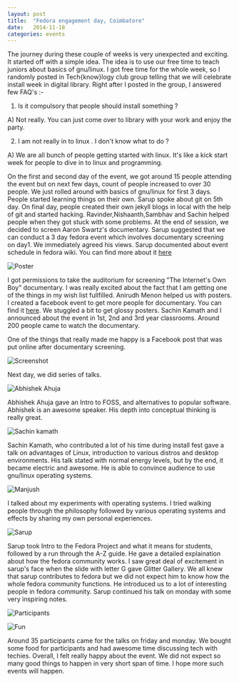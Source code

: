 ```yaml
---
layout: post
title:  "Fedora engagement day, Coimbatore"
date:   2014-11-18
categories: events
---
```


The journey during these couple of weeks is very unexpected and exciting. It started off with a simple idea. The idea is to use our free time to teach juniors about basics of gnu/linux. I got free time for the whole week, so I randomly posted in Tech{know}logy club group telling that we will celebrate install week in digital library. Right after I posted in the group, I answered few FAQ's :-

1) Is it compulsory that people should install something ?

A) Not really. You can just come over to library with your work and enjoy the party.

2) I am not really in to linux . I don't know what to do ?

A) We are all bunch of people getting started with linux. It's like a kick start week for people to dive in to linux and programming.

On the first and second day of the event, we got around 15 people attending the event but on next few days, count of people increased to over 30 people. We just rolled around with basics of gnu/linux for first 3 days. People started learning things on their own. Sarup spoke about git on 5th day. On final day, people created their own jekyll blogs in local with the help of git and started hacking. Ravinder,Nishaanth,Sambhav and Sachin helped people when they got stuck with some problems. At the end of session, we decided to screen Aaron Swartz's documentary. Sarup suggested that we can conduct a 3 day fedora event which involves documentary screening on day1. We immediately agreed his views. Sarup documented about event schedule in fedora wiki. You can find more about it [here](http://fedoraproject.org//wiki/Coimbatore_Fedora_Contribution_Camp)

![Poster](https://raw.githubusercontent.com/crazy420/crazy420.github.io/master/images/Fedora-engagement-day/day1/poster.jpg)

I got permissions to take the auditorium for screening "The Internet's Own Boy" documentary. I was really excited about the fact that I am getting one of the things in my wish list fullfilled. Anirudh Menon helped us with posters. I created a facebook event to get more people for documentary. You can find it [here](https://www.facebook.com/events/310611649131752/?ref=4).
We stuggled a bit to get glossy posters. Sachin Kamath and I announced about the event in 1st, 2nd and 3rd year classrooms. Around 200 people came to watch the documentary.

One of the things that really made me happy is a Facebook post that was put online after documentary screening.

![Screenshot](https://raw.githubusercontent.com/crazy420/crazy420.github.io/master/images/Fedora-engagement-day/day1/Screenshot.png)

Next day, we did series of talks. 

![Abhishek Ahuja](https://raw.githubusercontent.com/crazy420/crazy420.github.io/master/images/Fedora-engagement-day/day2/ahuja.jpg)

Abhishek Ahuja gave an Intro to FOSS, and alternatives to popular software. Abhishek is an awesome speaker. His depth into conceptual thinking is really great. 

![Sachin kamath](https://raw.githubusercontent.com/crazy420/crazy420.github.io/master/images/Fedora-engagement-day/day2/sachin.jpg)

Sachin Kamath, who contributed a lot of his time during install fest gave a talk on advantages of Linux, introduction to various distros and desktop environments. His talk stated with normal energy levels, but by the end, it became electric and awesome. He is able to convince audience to use gnu/linux operating systems.

![Manjush](https://raw.githubusercontent.com/crazy420/crazy420.github.io/master/images/Fedora-engagement-day/day2/manjush.jpg)

 I talked about my experiments with operating systems. I tried walking people through the philosophy followed by various operating systems and effects by sharing my own personal experiences.

![Sarup](https://raw.githubusercontent.com/crazy420/crazy420.github.io/master/images/Fedora-engagement-day/day2/sarupatoz.jpg)

  Sarup took Intro to the Fedora Project and what it means for students, followed by a run through the A-Z guide. He gave a detailed explaination about how the fedora community works. I saw great deal of excitement in sarup's face when the slide with letter G gave Glitter Gallery. We all knew that sarup contributes to fedora but we did not expect him to know how the whole fedora community functions. He introduced us to a lot of interesting people in fedora community. Sarup continued his talk on monday with some very inspiring notes.

![Participants](https://raw.githubusercontent.com/crazy420/crazy420.github.io/master/images/Fedora-engagement-day/day2/students.jpg)

![Fun](https://raw.githubusercontent.com/crazy420/crazy420.github.io/master/images/Fedora-engagement-day/day2/fun.jpg)

 Around 35 participants came for the talks on friday and monday. We bought some food for participants and had awesome time discussing tech with techies. Overall, I felt really happy about the event. We did not expect so many good things to happen in very short span of time. I hope more such events will happen.



